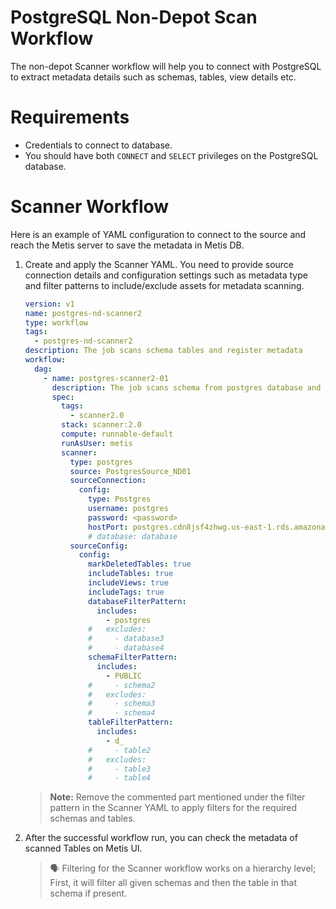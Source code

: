 # **PostgreSQL Non-Depot Scan Workflow**

The non-depot Scanner workflow will help you to connect with PostgreSQL to extract metadata details such as schemas, tables, view details etc.

# **Requirements**

- Credentials to connect to database.
- You should have both `CONNECT` and `SELECT`  privileges  on the PostgreSQL database.

# **Scanner Workflow**

Here is an example of YAML configuration to connect to the source and reach the Metis server to save the metadata in Metis DB.

1. Create and apply the Scanner YAML. You need to provide source connection details and configuration settings such as  metadata type and filter patterns to include/exclude assets for metadata scanning.
    
    ```yaml
    version: v1
    name: postgres-nd-scanner2
    type: workflow
    tags:
      - postgres-nd-scanner2
    description: The job scans schema tables and register metadata
    workflow:
      dag:
        - name: postgres-scanner2-01
          description: The job scans schema from postgres database and register metadata to metis2
          spec:
            tags:
              - scanner2.0
            stack: scanner:2.0
            compute: runnable-default
            runAsUser: metis
            scanner:
              type: postgres
              source: PostgresSource_ND01
              sourceConnection:
                config:
                  type: Postgres
                  username: postgres
                  password: <password>
                  hostPort: postgres.cdn8jsf4zhwg.us-east-1.rds.amazonaws.com:5432
                  # database: database
              sourceConfig:
                config:
                  markDeletedTables: true
                  includeTables: true
                  includeViews: true
                  includeTags: true
                  databaseFilterPattern:
                    includes:
                      - postgres
                  #   excludes:
                  #     - database3
                  #     - database4
                  schemaFilterPattern:
                    includes:
                      - PUBLIC
                  #     - schema2
                  #   excludes:
                  #     - schema3
                  #     - schema4
                  tableFilterPattern:
                    includes:
                      - d_
                  #     - table2
                  #   excludes:
                  #     - table3
                  #     - table4
    ```
    

    > **Note:** Remove the commented part mentioned under the filter pattern in the Scanner YAML to apply filters for the required schemas and tables.
 
 

1. After the successful workflow run, you can check the metadata of scanned Tables on Metis UI.
    
    
    > 🗣 Filtering for the Scanner workflow works on a hierarchy level; First, it will filter all given schemas and then the table in that schema if present.
    
    